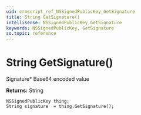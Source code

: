 ```yaml
---
uid: crmscript_ref_NSSignedPublicKey_GetSignature
title: String GetSignature()
intellisense: NSSignedPublicKey.GetSignature
keywords: NSSignedPublicKey, GetSignature
so.topic: reference
---
```


# String GetSignature()

Signature* Base64 encoded value

**Returns:** String

```crmscript
NSSignedPublicKey thing;
String signature  = thing.GetSignature();
```

